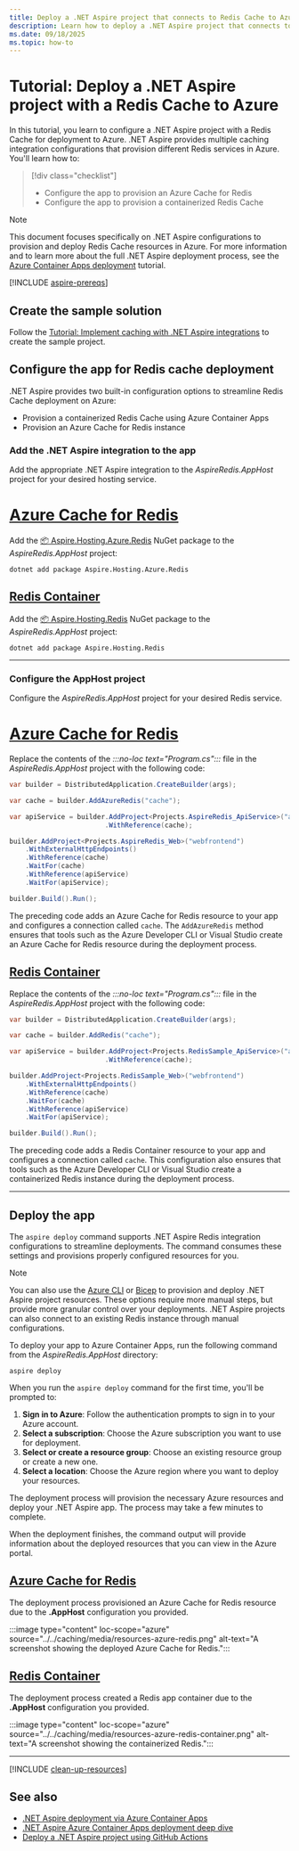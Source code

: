 ```yaml
---
title: Deploy a .NET Aspire project that connects to Redis Cache to Azure
description: Learn how to deploy a .NET Aspire project that connects to Redis Cache to Azure
ms.date: 09/18/2025
ms.topic: how-to
---
```


# Tutorial: Deploy a .NET Aspire project with a Redis Cache to Azure

In this tutorial, you learn to configure a .NET Aspire project with a Redis Cache for deployment to Azure. .NET Aspire provides multiple caching integration configurations that provision different Redis services in Azure. You'll learn how to:

> [!div class="checklist"]
>
> - Configure the app to provision an Azure Cache for Redis
> - Configure the app to provision a containerized Redis Cache

> [!NOTE]
> This document focuses specifically on .NET Aspire configurations to provision and deploy Redis Cache resources in Azure. For more information and to learn more about the full .NET Aspire deployment process, see the [Azure Container Apps deployment](/dotnet/aspire/deployment/azure/aca-deployment?pivots=azure-azd) tutorial.

[!INCLUDE [aspire-prereqs](../../includes/aspire-prereqs.md)]

## Create the sample solution

Follow the [Tutorial: Implement caching with .NET Aspire integrations](../../caching/caching-integrations.md) to create the sample project.

## Configure the app for Redis cache deployment

.NET Aspire provides two built-in configuration options to streamline Redis Cache deployment on Azure:

- Provision a containerized Redis Cache using Azure Container Apps
- Provision an Azure Cache for Redis instance

### Add the .NET Aspire integration to the app

Add the appropriate .NET Aspire integration to the _AspireRedis.AppHost_ project for your desired hosting service.

# [Azure Cache for Redis](#tab/azure-redis)

Add the [📦 Aspire.Hosting.Azure.Redis](https://www.nuget.org/packages/Aspire.Hosting.Azure.Redis) NuGet package to the _AspireRedis.AppHost_ project:

```dotnetcli
dotnet add package Aspire.Hosting.Azure.Redis
```

## [Redis Container](#tab/redis-container)

Add the [📦 Aspire.Hosting.Redis](https://www.nuget.org/packages/Aspire.Hosting.Redis) NuGet package to the _AspireRedis.AppHost_ project:

```dotnetcli
dotnet add package Aspire.Hosting.Redis
```

---

### Configure the AppHost project

Configure the _AspireRedis.AppHost_ project for your desired Redis service.

# [Azure Cache for Redis](#tab/azure-redis)

Replace the contents of the _:::no-loc text="Program.cs":::_ file in the _AspireRedis.AppHost_ project with the following code:

```csharp
var builder = DistributedApplication.CreateBuilder(args);

var cache = builder.AddAzureRedis("cache");

var apiService = builder.AddProject<Projects.AspireRedis_ApiService>("apiservice")
                        .WithReference(cache);

builder.AddProject<Projects.AspireRedis_Web>("webfrontend")
    .WithExternalHttpEndpoints()
    .WithReference(cache)
    .WaitFor(cache)
    .WithReference(apiService)
    .WaitFor(apiService);

builder.Build().Run();
```

The preceding code adds an Azure Cache for Redis resource to your app and configures a connection called `cache`. The `AddAzureRedis` method ensures that tools such as the Azure Developer CLI or Visual Studio create an Azure Cache for Redis resource during the deployment process.

## [Redis Container](#tab/redis-container)

Replace the contents of the _:::no-loc text="Program.cs":::_ file in the _AspireRedis.AppHost_ project with the following code:

```csharp
var builder = DistributedApplication.CreateBuilder(args);

var cache = builder.AddRedis("cache");

var apiService = builder.AddProject<Projects.RedisSample_ApiService>("apiservice")
                        .WithReference(cache);

builder.AddProject<Projects.RedisSample_Web>("webfrontend")
    .WithExternalHttpEndpoints()
    .WithReference(cache)
    .WaitFor(cache)
    .WithReference(apiService)
    .WaitFor(apiService);

builder.Build().Run();
```

The preceding code adds a Redis Container resource to your app and configures a connection called `cache`. This configuration also ensures that tools such as the Azure Developer CLI or Visual Studio create a containerized Redis instance during the deployment process.

---

## Deploy the app

The `aspire deploy` command supports .NET Aspire Redis integration configurations to streamline deployments. The command consumes these settings and provisions properly configured resources for you.

> [!NOTE]
> You can also use the [Azure CLI](/dotnet/aspire/deployment/azure/aca-deployment?pivots=azure-cli) or [Bicep](/dotnet/aspire/deployment/azure/aca-deployment?pivots=azure-bicep) to provision and deploy .NET Aspire project resources. These options require more manual steps, but provide more granular control over your deployments. .NET Aspire projects can also connect to an existing Redis instance through manual configurations.

To deploy your app to Azure Container Apps, run the following command from the _AspireRedis.AppHost_ directory:

```Aspire
aspire deploy
```

When you run the `aspire deploy` command for the first time, you'll be prompted to:

1. **Sign in to Azure**: Follow the authentication prompts to sign in to your Azure account.
1. **Select a subscription**: Choose the Azure subscription you want to use for deployment.
1. **Select or create a resource group**: Choose an existing resource group or create a new one.
1. **Select a location**: Choose the Azure region where you want to deploy your resources.

The deployment process will provision the necessary Azure resources and deploy your .NET Aspire app. The process may take a few minutes to complete.

When the deployment finishes, the command output will provide information about the deployed resources that you can view in the Azure portal.

## [Azure Cache for Redis](#tab/azure-redis)

The deployment process provisioned an Azure Cache for Redis resource due to the **.AppHost** configuration you provided.

:::image type="content" loc-scope="azure" source="../../caching/media/resources-azure-redis.png" alt-text="A screenshot showing the deployed Azure Cache for Redis.":::

## [Redis Container](#tab/redis-container)

The deployment process created a Redis app container due to the **.AppHost** configuration you provided.

:::image type="content" loc-scope="azure" source="../../caching/media/resources-azure-redis-container.png" alt-text="A screenshot showing the containerized Redis.":::

---

[!INCLUDE [clean-up-resources](../../includes/clean-up-resources.md)]

## See also

- [.NET Aspire deployment via Azure Container Apps](../azd/aca-deployment.md)
- [.NET Aspire Azure Container Apps deployment deep dive](../azd/aca-deployment-azd-in-depth.md)
- [Deploy a .NET Aspire project using GitHub Actions](../azd/aca-deployment-github-actions.md)
